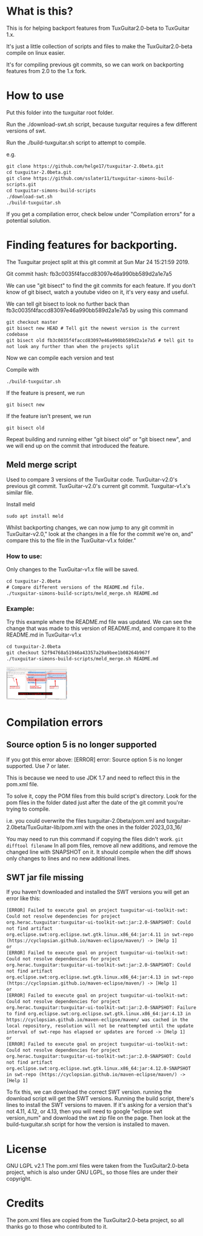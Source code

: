 # What is this?
This is for helping backport features from TuxGuitar2.0-beta to TuxGuitar 1.x.

It's just a little collection of scripts and files to make the TuxGuitar2.0-beta compile on linux easier.

It's for compiling previous git commits, so we can work on backporting features from 2.0 to the 1.x fork.

# How to use
Put this folder into the tuxguitar root folder.

Run the ./download-swt.sh script, because tuxguitar requires a few different versions of swt.

Run the ./build-tuxguitar.sh script to attempt to compile.

e.g.
```
git clone https://github.com/helge17/tuxguitar-2.0beta.git
cd tuxguitar-2.0beta.git
git clone https://github.com/sslater11/tuxguitar-simons-build-scripts.git
cd tuxguitar-simons-build-scripts
./download-swt.sh
./build-tuxguitar.sh
```
If you get a compilation error, check below under "Compilation errors" for a potential solution.


# Finding features for backporting.
The Tuxguitar project split at this git commit at Sun Mar 24 15:21:59 2019.

Git commit hash: fb3c0035f4faccd83097e46a990bb589d2a1e7a5

We can use "git bisect" to find the git commits for each feature. If you don't know of git bisect, watch a youtube video on it, it's very easy and useful.

We can tell git bisect to look no further back than fb3c0035f4faccd83097e46a990bb589d2a1e7a5 by using this command
```
git checkout master
git bisect new HEAD # Tell git the newest version is the current codebase
git bisect old fb3c0035f4faccd83097e46a990bb589d2a1e7a5 # tell git to not look any further than when the projects split
```
Now we can compile each version and test

Compile with
```
./build-tuxguitar.sh
```
If the feature is present, we run
```
git bisect new
```
If the feature isn't present, we run
```
git bisect old
```
Repeat building and running either "git bisect old" or "git bisect new", and we will end up on the commit that introduced the feature.

## Meld merge script
Used to compare 3 versions of the TuxGuitar code.
TuxGuitar-v2.0's previous git commit.
TuxGuitar-v2.0's current git commit.
Tuxguitar-v1.x's similar file.

Install meld
```
sudo apt install meld
```
Whilst backporting changes, we can now jump to any git commit in TuxGuitar-v2.0,"
look at the changes in a file for the commit we're on, and"
compare this to the file in the TuxGuitar-v1.x folder."

### How to use:
Only changes to the TuxGuitar-v1.x file will be saved.
```
cd tuxguitar-2.0beta
# Compare different versions of the README.md file.
./tuxguitar-simons-build-scripts/meld_merge.sh README.md
```
### Example:
Try this example where the README.md file was updated.
We can see the change that was made to this version of README.md,
and compare it to the README.md in TuxGuitar-v1.x
```
cd tuxguitar-2.0beta
git checkout 52f94768a51946a43357a29a9bee1b08264b967f
./tuxguitar-simons-build-scripts/meld_merge.sh README.md
```
[<img src="pics/meld_merge_screenshot_small.png" width=160>](pics/meld_merge_screenshot_small.png)

# Compilation errors
## Source option 5 is no longer supported
If you got this error above: \[ERROR\] error: Source option 5 is no longer supported. Use 7 or later.

This is because we need to use JDK 1.7 and need to reflect this in the pom.xml file.

To solve it, copy the POM files from this build script's directory. Look for the pom files in the folder dated just after the date of the git commit you're trying to compile.

i.e. you could overwrite the files tuxguitar-2.0beta/pom.xml and tuxguitar-2.0beta/TuxGuitar-lib/pom.xml with the ones in the folder 2023_03_16/

You may need to run this command if copying the files didn't work.
```git difftool filename```
In all pom files, remove all new additions, and remove the changed line with SNAPSHOT on it. It should compile when the diff shows only changes to lines and no new additional lines.

## SWT jar file missing
If you haven't downloaded and installed the SWT versions you will get an error like this:

```
[ERROR] Failed to execute goal on project tuxguitar-ui-toolkit-swt: Could not resolve dependencies for project org.herac.tuxguitar:tuxguitar-ui-toolkit-swt:jar:2.0-SNAPSHOT: Could not find artifact org.eclipse.swt:org.eclipse.swt.gtk.linux.x86_64:jar:4.11 in swt-repo (https://cyclopsian.github.io/maven-eclipse/maven/) -> [Help 1]
or
[ERROR] Failed to execute goal on project tuxguitar-ui-toolkit-swt: Could not resolve dependencies for project org.herac.tuxguitar:tuxguitar-ui-toolkit-swt:jar:2.0-SNAPSHOT: Could not find artifact org.eclipse.swt:org.eclipse.swt.gtk.linux.x86_64:jar:4.13 in swt-repo (https://cyclopsian.github.io/maven-eclipse/maven/) -> [Help 1]
or
[ERROR] Failed to execute goal on project tuxguitar-ui-toolkit-swt: Could not resolve dependencies for project org.herac.tuxguitar:tuxguitar-ui-toolkit-swt:jar:2.0-SNAPSHOT: Failure to find org.eclipse.swt:org.eclipse.swt.gtk.linux.x86_64:jar:4.13 in https://cyclopsian.github.io/maven-eclipse/maven/ was cached in the local repository, resolution will not be reattempted until the update interval of swt-repo has elapsed or updates are forced -> [Help 1]
or
[ERROR] Failed to execute goal on project tuxguitar-ui-toolkit-swt: Could not resolve dependencies for project org.herac.tuxguitar:tuxguitar-ui-toolkit-swt:jar:2.0-SNAPSHOT: Could not find artifact org.eclipse.swt:org.eclipse.swt.gtk.linux.x86_64:jar:4.12.0-SNAPSHOT in swt-repo (https://cyclopsian.github.io/maven-eclipse/maven/) -> [Help 1]
```

To fix this, we can download the correct SWT version. running the download script will get the SWT versions.
Running the build script, there's lines to install the SWT versions to maven.
If it's asking for a version that's not 4.11, 4.12, or 4.13, then you will need to google "eclipse swt version_num" and download the swt zip file on the page. Then look at the build-tuxguitar.sh script for how the version is installed to maven.

# License
GNU LGPL v2.1
The pom.xml files were taken from the TuxGuitar2.0-beta project, which is also under GNU LGPL, so those files are under their copyright.

# Credits
The pom.xml files are copied from the TuxGuitar2.0-beta project, so all thanks go to those who contributed to it.

